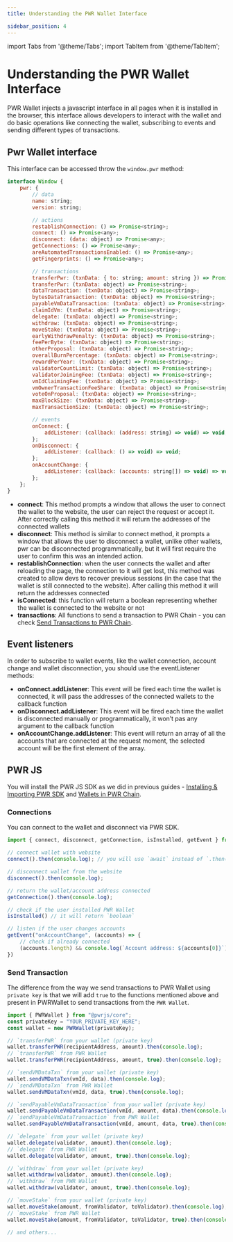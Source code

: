 ```yaml
---
title: Understanding the PWR Wallet Interface

sidebar_position: 4
---
```

import Tabs from '@theme/Tabs';
import TabItem from '@theme/TabItem';

# Understanding the PWR Wallet Interface

PWR Wallet injects a javascript interface in all pages when it is installed in the browser, this interface allows developers to interact with the wallet and do basic operations like connecting the wallet, subscribing to events and sending different types of transactions.

## Pwr Wallet interface

This interface can be accessed throw the `window.pwr` method:

```js
interface Window {
    pwr: {
        // data
        name: string;
        version: string;

        // actions
        restablishConnection: () => Promise<string>;
        connect: () => Promise<any>;
        disconnect: (data: object) => Promise<any>;
        getConnections: () => Promise<any>;
        areAutomatedTransactionsEnabled: () => Promise<any>;
        getFingerprints: () => Promise<any>;

        // transactions
        transferPwr: (txnData: { to: string; amount: string }) => Promise<any>;
        transferPwr: (txnData: object) => Promise<string>;
        dataTransaction: (txnData: object) => Promise<string>;
        bytesDataTransaction: (txnData: object) => Promise<string>;
        payableVmDataTransaction: (txnData: object) => Promise<string>;
        claimIdVm: (txnData: object) => Promise<string>;
        delegate: (txnData: object) => Promise<string>;
        withdraw: (txnData: object) => Promise<string>;
        moveStake: (txnData: object) => Promise<string>;
        earlyWithdrawPenalty: (txnData: object) => Promise<string>;
        feePerByte: (txnData: object) => Promise<string>;
        otherProposal: (txnData: object) => Promise<string>;
        overallBurnPercentage: (txnData: object) => Promise<string>;
        rewardPerYear: (txnData: object) => Promise<string>;
        validatorCountLimit: (txnData: object) => Promise<string>;
        validatorJoiningFee: (txnData: object) => Promise<string>;
        vmIdClaimingFee: (txnData: object) => Promise<string>;
        vmOwnerTransactionFeeShare: (txnData: object) => Promise<string>;
        voteOnProposal: (txnData: object) => Promise<string>;
        maxBlockSize: (txnData: object) => Promise<string>;
        maxTransactionSize: (txnData: object) => Promise<string>;

        // events
        onConnect: {
            addListener: (callback: (address: string) => void) => void;
        };
        onDisconnect: {
            addListener: (callback: () => void) => void;
        };
        onAccountChange: {
            addListener: (callback: (accounts: string[]) => void) => void;
        };
    };
}
```

- **connect**: This method prompts a window that allows the user to connect the wallet to the website, the user can reject the request or accept it. After correctly calling this method it will return the addresses of the connected wallets
- **disconnect**: This method is similar to connect method, it prompts a window that allows the user to disconnect a wallet, unlike other wallets, pwr can be disconnected programmatically, but it will first require the user to confirm this was an intended action.
- **restablishConnection**: when the user connects the wallet and after reloading the page, the connection to it will get lost, this method was created to allow devs to recover previous sessions (in the case that the wallet is still connected to the website). After calling this method it will return the addresses connected
- **isConnected**: this function will return a boolean representing whether the wallet is connected to the website or not
- **transactions**: All functions to send a transaction to PWR Chain - you can check [Send Transactions to PWR Chain](/developers/sdks/send-transactions-to-pwr-chain).


## Event listeners

In order to subscribe to wallet events, like the wallet connection, account change and wallet disconnection, you should use the eventListener methods:

- **onConnect.addListener**: This event will be fired each time the wallet is connected, it will pass the addresses of the connected wallets to the callback function
- **onDisconnect.addListener**: This event will be fired each time the wallet is disconnected manually or programmatically, it won’t pas any argument to the callback function
- **onAccountChange.addListener**: This event will return an array of all the accounts that are connected at the request moment, the selected account will be the first element of the array.

## PWR JS

You will install the PWR JS SDK as we did in previous guides - [Installing & Importing PWR SDK](/developers/sdks/installing-and-importing-pwr-sdk) and [Wallets in PWR Chain](/developers/sdks/wallets-in-pwr-chain). 

### Connections

You can connect to the wallet and disconnect via PWR SDK.

```js
import { connect, disconnect, getConnection, isInstalled, getEvent } from "@pwrjs/core";

// connect wallet with website
connect().then(console.log); // you will use `await` instead of `.then()`

// disconnect wallet from the website
disconnect().then(console.log);

// return the wallet/account address connected
getConnection().then(console.log);

// check if the user installed PWR Wallet
isInstalled() // it will return `boolean`

// listen if the user changes accounts
getEvent("onAccountChange", (accounts) => {
    // check if already connected
    (accounts.length) && console.log(`Account address: ${accounts[0]}`);
})
```

### Send Transaction

The difference from the way we send transactions to PWR Wallet using `private key` is that we will add `true` to the functions mentioned above and present in PWRWallet to send transactions from the `PWR Wallet`.

```js
import { PWRWallet } from "@pwrjs/core";
const privateKey = "YOUR_PRIVATE_KEY_HERE";
const wallet = new PWRWallet(privateKey);

// `transferPWR` from your wallet (private key)
wallet.transferPWR(recipientAddress, amount).then(console.log);
// `transferPWR` from PWR Wallet
wallet.transferPWR(recipientAddress, amount, true).then(console.log);

// `sendVMDataTxn` from your wallet (private key)
wallet.sendVMDataTxn(vmId, data).then(console.log);
// `sendVMDataTxn` from PWR Wallet
wallet.sendVMDataTxn(vmId, data, true).then(console.log);

// `sendPayableVmDataTransaction` from your wallet (private key)
wallet.sendPayableVmDataTransaction(vmId, amount, data).then(console.log);
// `sendPayableVmDataTransaction` from PWR Wallet
wallet.sendPayableVmDataTransaction(vmId, amount, data, true).then(console.log);

// `delegate` from your wallet (private key)
wallet.delegate(validator, amount).then(console.log);
// `delegate` from PWR Wallet
wallet.delegate(validator, amount, true).then(console.log);

// `withdraw` from your wallet (private key)
wallet.withdraw(validator, amount).then(console.log);
// `withdraw` from PWR Wallet
wallet.withdraw(validator, amount, true).then(console.log);

// `moveStake` from your wallet (private key)
wallet.moveStake(amount, fromValidator, toValidator).then(console.log);
// `moveStake` from PWR Wallet
wallet.moveStake(amount, fromValidator, toValidator, true).then(console.log);

// and others...
```
